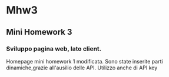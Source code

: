 # Mhw3
## Mini Homework 3
### Sviluppo pagina web, lato client.
Homepage mini homework 1 modificata.
Sono state inserite parti dinamiche,grazie all'ausilio delle API.
Utilizzo anche di API key
